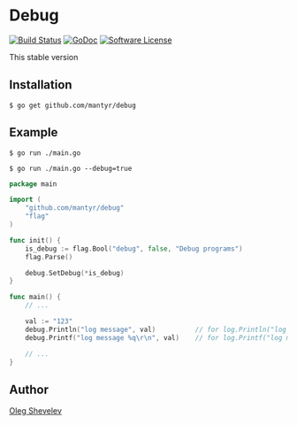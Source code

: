 # Debug

[![Build Status](https://travis-ci.org/mantyr/debug.svg?branch=master)](https://travis-ci.org/mantyr/debug)
[![GoDoc](https://godoc.org/github.com/mantyr/debug?status.png)](http://godoc.org/github.com/mantyr/debug)
[![Software License](https://img.shields.io/badge/license-MIT-brightgreen.svg)](LICENSE.md)

This stable version

## Installation

    $ go get github.com/mantyr/debug

## Example

    $ go run ./main.go

    $ go run ./main.go --debug=true

```GO
package main

import (
    "github.com/mantyr/debug"
    "flag"
)

func init() {
    is_debug := flag.Bool("debug", false, "Debug programs")
    flag.Parse()

    debug.SetDebug(*is_debug)
}

func main() {
    // ...

    val := "123"
    debug.Println("log message", val)          // for log.Println("log message", val)
    debug.Printf("log message %q\r\n", val)    // for log.Printf("log message %q\r\n", val)

    // ...
}
```

## Author

[Oleg Shevelev][mantyr]

[mantyr]: https://github.com/mantyr
